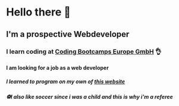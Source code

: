 # Hello there 👋

## I'm a prospective Webdeveloper

### I learn coding at [Coding Bootcamps Europe GmbH](https://www.coding-bootcamps.eu/welcome/) 👌

#### I am looking for a job as a web developer

##### I learned to program on my own of [this website](https://karel.csbridge.org/java/de/chapter1.html)

##### ⚽I also like soccer since i was a child and this is why i'm a referee



<!--
**EmreTy/EmreTy** is a ✨ _special_ ✨ repository because its `README.md` (this file) appears on your GitHub profile.

Here are some ideas to get you started:

- 🔭 I’m currently working on ...
- 🌱 I’m currently learning ...
- 👯 I’m looking to collaborate on ...
- 🤔 I’m looking for help with ...
- 💬 Ask me about ...
- 📫 How to reach me: ...
- 😄 Pronouns: ...
- ⚡ Fun fact: ...
-->
